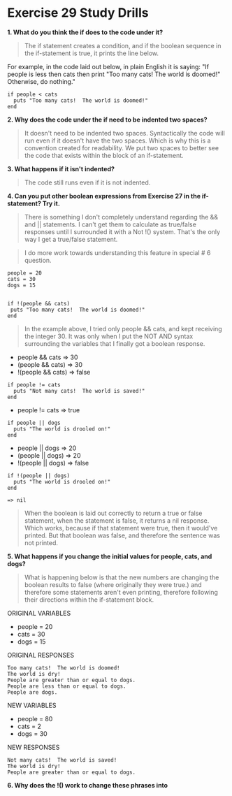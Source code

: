 # Exercise 29 Study Drills


**1. What do you think the if does to the code under it?**
> The if statement creates a condition, and if the boolean sequence in the if-statement is true, it prints the line below.  

For example, in the code laid out below, in plain English it is saying: "If people is less then cats then print "Too many cats! The world is doomed!" Otherwise, do nothing."


```
if people < cats
  puts "Too many cats!  The world is doomed!"
end
```

**2. Why does the code under the if need to be indented two spaces?**

> It doesn't need to be indented two spaces.  Syntactically the code will run even if it doesn't have the two spaces.  Which is why this is a convention created for readability.  We put two spaces to better see the code that exists within the block of an if-statement.

**3. What happens if it isn't indented?**

> The code still runs even if it is not indented.

**4. Can you put other boolean expressions from Exercise 27 in the if-statement? Try it.**

> There is something I don't completely understand regarding the && and || statements.  I can't get them to calculate as true/false responses until I surrounded it with a Not !() system.  That's the only way I get a true/false statement.

> I do more work towards understanding this feature in special # 6 question.

```
people = 20
cats = 30
dogs = 15


if !(people && cats)
 puts "Too many cats!  The world is doomed!"
end
```
> In the example above, I tried only people && cats, and kept receiving the integer 30.  It was only when I put the NOT AND syntax surrounding the variables that I finally got a boolean response.

- people && cats => 30
- (people && cats) => 30
- !(people && cats) => false

```
if people != cats
  puts "Not many cats!  The world is saved!"
end
```
- people != cats => true

```
if people || dogs
  puts "The world is drooled on!"
end
```
- people || dogs => 20
- (people || dogs) => 20
- !(people || dogs) => false

```
if !(people || dogs)
  puts "The world is drooled on!"
end

=> nil

```
> When the boolean is laid out correctly to return a true or false statement, when the statement is false, it returns a nil response.  Which works, because if that statement were true, then it would've printed.  But that boolean was false, and therefore the sentence was not printed.

**5. What happens if you change the initial values for people, cats, and dogs?**
> What is happening below is that the new numbers are changing the boolean results to false (where originally they were true.) and therefore some statements aren't even printing, therefore following their directions within the if-statement block.

ORIGINAL VARIABLES
- people = 20
- cats = 30
- dogs = 15

ORIGINAL RESPONSES
```
Too many cats!  The world is doomed!
The world is dry!
People are greater than or equal to dogs.
People are less than or equal to dogs.
People are dogs.
```

NEW VARIABLES

- people = 80
- cats = 2
- dogs = 30

NEW RESPONSES
```
Not many cats!  The world is saved!
The world is dry!
People are greater than or equal to dogs.
```
**6. Why does the !() work to change these phrases into**
